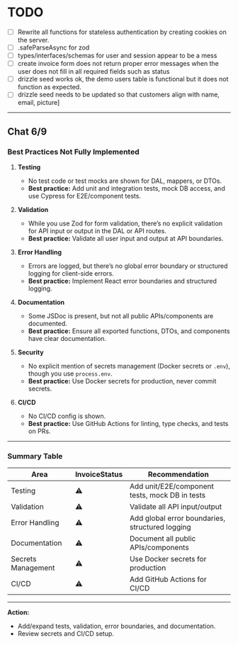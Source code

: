 # TODO

- [ ] Rewrite all functions for stateless authentication by creating cookies on the server.
- [ ] .safeParseAsync for zod
- [ ] types/interfaces/schemas for user and session appear to be a mess
- [ ] create invoice form does not return proper error messages when the user does not fill in all required fields such as status
- [ ] drizzle seed works ok, the demo users table is functional but it does not function as expected.
- [ ] drizzle seed needs to be updated so that customers align with name, email, picture]

---

## Chat 6/9

### **Best Practices Not Fully Implemented**

1. **Testing**

   - No test code or test mocks are shown for DAL, mappers, or DTOs.
   - **Best practice:** Add unit and integration tests, mock DB access, and use Cypress for E2E/component tests.

2. **Validation**

   - While you use Zod for form validation, there’s no explicit validation for API input or output in the DAL or API routes.
   - **Best practice:** Validate all user input and output at API boundaries.

3. **Error Handling**

   - Errors are logged, but there’s no global error boundary or structured logging for client-side errors.
   - **Best practice:** Implement React error boundaries and structured logging.

4. **Documentation**

   - Some JSDoc is present, but not all public APIs/components are documented.
   - **Best practice:** Ensure all exported functions, DTOs, and components have clear documentation.

5. **Security**

   - No explicit mention of secrets management (Docker secrets or `.env`), though you use `process.env`.
   - **Best practice:** Use Docker secrets for production, never commit secrets.

6. **CI/CD**
   - No CI/CD config is shown.
   - **Best practice:** Use GitHub Actions for linting, type checks, and tests on PRs.

---

### **Summary Table**

| Area               | InvoiceStatus | Recommendation                                  |
| ------------------ | ------------- | ----------------------------------------------- |
| Testing            | ⚠️            | Add unit/E2E/component tests, mock DB in tests  |
| Validation         | ⚠️            | Validate all API input/output                   |
| Error Handling     | ⚠️            | Add global error boundaries, structured logging |
| Documentation      | ⚠️            | Document all public APIs/components             |
| Secrets Management | ⚠️            | Use Docker secrets for production               |
| CI/CD              | ⚠️            | Add GitHub Actions for CI/CD                    |

---

**Action:**

- Add/expand tests, validation, error boundaries, and documentation.
- Review secrets and CI/CD setup.
